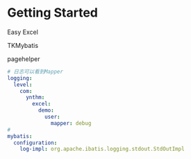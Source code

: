 # Getting Started

Easy Excel

TKMybatis

pagehelper

```yaml
# 日志可以看到Mapper
logging:
  level:
    com:
      ynthm:
        excel:
          demo:
            user:
              mapper: debug
# 
mybatis:
  configuration:
    log-impl: org.apache.ibatis.logging.stdout.StdOutImpl
```
